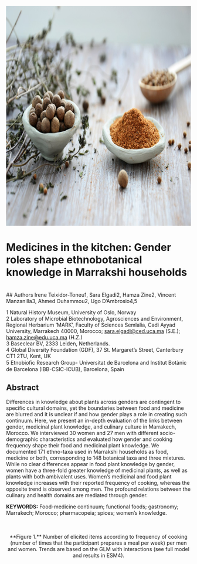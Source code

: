 
<p align="center">
<img width="800" height="600" src="https://github.com/vincentmanz/Morocco/blob/master/spices.jpg?raw=true">
</p>

# Medicines in the kitchen: Gender roles shape ethnobotanical knowledge in Marrakshi households

<br> \#\# Authors Irene Teixidor-Toneu1, Sara Elgadi2, Hamza Zine2,
Vincent Manzanilla3, Ahmed Ouhammou2, Ugo D’Ambrosio4,5

1 Natural History Museum, University of Oslo, Norway  
2 Laboratory of Microbial Biotechnology, Agrosciences and Environment,
Regional Herbarium ‘MARK’, Faculty of Sciences Semlalia, Cadi Ayyad
University, Marrakech 40000, Morocco; <sara.elgadi@ced.uca.ma> (S.E.);
<hamza.zine@edu.uca.ma> (H.Z.)  
3 Baseclear BV, 2333 Leiden, Netherlands.  
4 Global Diversity Foundation (GDF), 37 St. Margaret’s Street,
Canterbury CT1 2TU, Kent, UK  
5 Etnobioﬁc Research Group- Universitat de Barcelona and Institut
Botànic de Barcelona (IBB-CSIC-ICUB), Barcelona, Spain

## Abstract

Differences in knowledge about plants across genders are contingent to
specific cultural domains, yet the boundaries between food and medicine
are blurred and it is unclear if and how gender plays a role in creating
such continuum. Here, we present an in-depth evaluation of the links
between gender, medicinal plant knowledge, and culinary culture in
Marrakech, Morocco. We interviewed 30 women and 27 men with different
socio-demographic characteristics and evaluated how gender and cooking
frequency shape their food and medicinal plant knowledge. We documented
171 ethno-taxa used in Marrakshi households as food, medicine or both,
corresponding to 148 botanical taxa and three mixtures. While no clear
differences appear in food plant knowledge by gender, women have a
three-fold greater knowledge of medicinal plants, as well as plants with
both ambivalent uses. Women’s medicinal and food plant knowledge
increases with their reported frequency of cooking, whereas the opposite
trend is observed among men. The profound relations between the culinary
and health domains are mediated through gender.

**KEYWORDS:** Food-medicine continuum; functional foods; gastronomy;
Marrakech; Morocco; pharmacopeia; spices; women’s knowledge.

<br>

<br>

<center>
**Figure 1.** Number of elicited items according to frequency of cooking
(number of times that the participant prepares a meal per week) per men
and women. Trends are based on the GLM with interactions (see full model
and results in ESM4).
</center>
